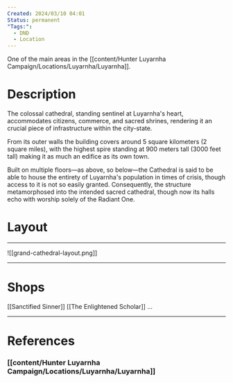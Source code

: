 ```yaml
---
Created: 2024/03/10 04:01
Status: permanent
"Tags:":
  - DND
  - Location
---
```

One of the main areas in the [[content/Hunter Luyarnha Campaign/Locations/Luyarnha/Luyarnha]].

# Description

The colossal cathedral, standing sentinel at Luyarnha's heart, accommodates citizens, commerce, and sacred shrines, rendering it an crucial piece of infrastructure within the city-state. 

From its outer walls the building covers around 5 square kilometers (2 square miles), with the highest spire standing at 900 meters tall (3000 feet tall) making it as much an edifice as its own town. 

Built on multiple floors—as above, so below—the Cathedral is said to be able to house the entirety of Luyarnha's population in times of crisis, though access to it is not so easily granted. Consequently, the structure metamorphosed into the intended sacred cathedral, though now its halls echo with worship solely of the Radiant One.

# Layout
---
![[grand-cathedral-layout.png]]

--- 
# Shops
[[Sanctified Sinner]]
[[The Enlightened Scholar]]
...

---
# References
### [[content/Hunter Luyarnha Campaign/Locations/Luyarnha/Luyarnha]]